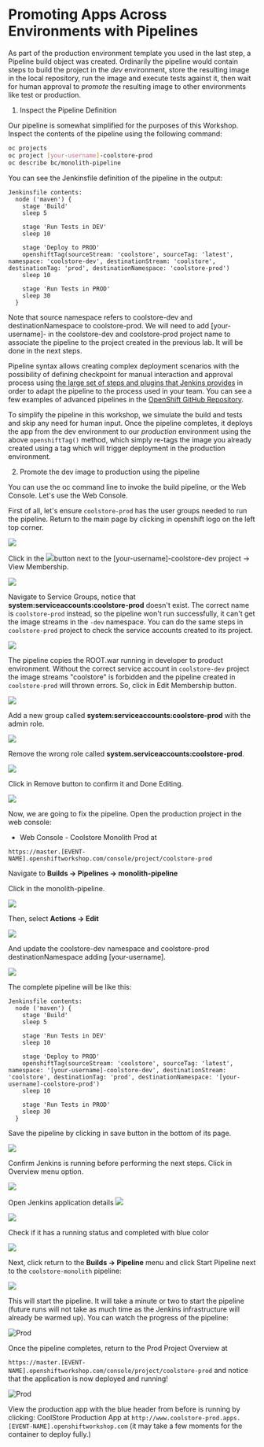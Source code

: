 # Promoting Apps Across Environments with Pipelines

As part of the production environment template you used in the last step, a Pipeline build object was created. Ordinarily the pipeline would contain steps to build the project in the _dev_ environment, store the resulting image in the local repository, run the image and execute tests against it, then wait for human approval to _promote_ the resulting image to other environments like test or production.

1. Inspect the Pipeline Definition

Our pipeline is somewhat simplified for the purposes of this Workshop. Inspect the contents of the pipeline using the following command:

```bash
oc projects
oc project [your-username]-coolstore-prod
oc describe bc/monolith-pipeline
```

You can see the Jenkinsfile definition of the pipeline in the output:

```text
Jenkinsfile contents:
  node ('maven') {
    stage 'Build'
    sleep 5

    stage 'Run Tests in DEV'
    sleep 10

    stage 'Deploy to PROD'
    openshiftTag(sourceStream: 'coolstore', sourceTag: 'latest', namespace: 'coolstore-dev', destinationStream: 'coolstore', destinationTag: 'prod', destinationNamespace: 'coolstore-prod')
    sleep 10

    stage 'Run Tests in PROD'
    sleep 30
  }
```

Note that source namespace refers to coolstore-dev and destinationNamespace to coolstore-prod. We will need to add \[your-username\]- in the coolstore-dev and coolstore-prod project name to associate the pipeline to the project created in the previous lab. It will be done in the next steps.

Pipeline syntax allows creating complex deployment scenarios with the possibility of defining checkpoint for manual interaction and approval process using [the large set of steps and plugins that Jenkins provides](https://jenkins.io/doc/pipeline/steps/) in order to adapt the pipeline to the process used in your team. You can see a few examples of advanced pipelines in the [OpenShift GitHub Repository](https://github.com/openshift/origin/tree/master/examples/jenkins/pipeline).

To simplify the pipeline in this workshop, we simulate the build and tests and skip any need for human input. Once the pipeline completes, it deploys the app from the dev environment to our _production_ environment using the above `openshiftTag()` method, which simply re-tags the image you already created using a tag which will trigger deployment in the production environment.

2. Promote the dev image to production using the pipeline

You can use the oc command line to invoke the build pipeline, or the Web Console. Let's use the Web Console.

First of all, let's ensure `coolstore-prod` has the user groups needed to run the pipeline. Return to the main page by clicking in openshift logo on the left top corner.

![](https://lh6.googleusercontent.com/3eP6yMr8GZjOhIKIjH7zL8osBex_zR2Bmk4xXaIpmr2EyYNIogU-f4m53X1HbHmNAJNZKxTUX8MoQroKFnYXPc4_xtJFZyUwONOfevwtv4w_PFdNrf5iI0eFPpEERPWrAER9Tj7m)

Click in the ![](https://lh4.googleusercontent.com/PUD0N7kbW9hjzSLxGkLMmGdlO6smSM11TedsakaDcqgf6nwdKMQfQ5bCjr-xLPe4Dsvcc_zRtzjEsqJoqiDRKN1Npx5RTV89Sl3I7rOwVdKQSH0IFJmZ5bl5bgH-aHQdeauwkRk9)button next to the \[your-username\]-coolstore-dev project -&gt; View Membership.

![](https://lh6.googleusercontent.com/F9WuZOHwFU0UzzgeJzQCkmtTsw5eGBokYLjXBL0rQQSt4W6BF1Q5MkdAlGkB0HxxHbC9ViWyi6mjLfbhv0CWu60H0GfjwALBpVXKeXe_bS4LGkv39PokPn8F8ElQdaxacXHL8810)

Navigate to Service Groups, notice that **system:serviceaccounts:coolstore-prod** doesn't exist. The correct name is `coolstore-prod` instead, so the pipeline won't run successfully, it can't get the image streams in the `-dev` namespace. You can do the same steps in `coolstore-prod` project to check the service accounts created to its project.

![](https://lh4.googleusercontent.com/WUeY_7oPGQxoOFvHCWuQT78keYLWBEqsfxchE2ci2rbsyeMkSHGsuK1t9gXbdNKjoNHPmYfMCoipl-YxgKN__YeFvyR1Rh0s9Bhd2HKVXnsTczyM572mZcR6t0XgCgw71FrraJgw)

The pipeline copies the ROOT.war running in developer to product environment. Without the correct service account in `coolstore-dev` project the image streams "coolstore" is forbidden and the pipeline created in `coolstore-prod` will thrown errors. So, click in Edit Membership button.

![](https://lh3.googleusercontent.com/OOPaXi4nLipkhWr80iSf_S-Svp7LJDQFGDNyYdvl17xuat_hHy5z4YTIIXOexa1BAdIjZrrpwGakjNxc508VVOn7bdBsFKKp3HpOViiIkSjMBVyyjRPIirmix9RCbgjkQUZuYP0d)

Add a new group called **system:serviceaccounts:coolstore-prod** with the admin role.

![](https://lh5.googleusercontent.com/zKNzl4Sj63yQGIqp5w6ObQpxODyLW_FCOM8jZSNR9DYfDz1g5Kb3LiaLJ_zJipj1JTX9S8eqcPTe3pYKPBJ13-lUbKWT2e8ZJHfcsoTrROuD93jsKSdqZ2WWzbsqA0TNWj00HQoz)

Remove the wrong role called **system.serviceaccounts:coolstore-prod**.

![](https://lh3.googleusercontent.com/RPG8dQR3Ua12f9pXhHXdu07vhPXKIWJDLjuHs_Wt29B96Om2fID1lIORAh0ahSDWZyWzZ-9AciBPtDryKRBnU09f8uW3tYK5VniB_wv-857wcgxbZWpFMZ34VS0smzuwy-exNSuY)

Click in Remove button to confirm it and Done Editing.

![](https://lh6.googleusercontent.com/O1rroWybf6oy-ZMRREIXW4gibQK7tD55kn9n7IPLjG9mEBxh-TW9HbIU5cwSh09y-jU1_3_OccxZ2d4j3F2QAlWFmEyBp3pFBWTYE08qjoKV0tQmHV_WCdiA7vJAJELlqmYT0GG0)

Now, we are going to fix the pipeline. Open the production project in the web console:

* Web Console - Coolstore Monolith Prod at

`https://master.[EVENT-NAME].openshiftworkshop.com/console/project/coolstore-prod`

Navigate to **Builds -&gt; Pipelines -&gt; monolith-pipeline**

Click in the monolith-pipeline.

![](https://lh6.googleusercontent.com/Y2rb14cIoJiP3DNwQ8NRCfBOrmZ-XUN_GZHn4SF6LW9hcP1VdENwt-t6zF-Vx1QqLHin80R3-N_OFjxUjdAolOa9pxRSXPJRAE0tFf6Inj8h4cSIbpJdgcFgn3lg1Fm37h9NQgG2)

Then, select **Actions -&gt; Edit**

![](https://lh5.googleusercontent.com/WriPBIh7dzZsprhAAHSNfNdu1w4kSDwIMG9gwlyMY6uBF4TUH_GW8CiSxZ7s9aA2nS00pVLde8EZVWjCZZE1K3a0-oG0__vxdvgYYOrdbACYDw2NYuy99j72EQKFCP9DazzAMO65)

And update the coolstore-dev namespace and coolstore-prod destinationNamespace adding \[your-username\].

![](https://lh6.googleusercontent.com/cCuB1vmwtomj5JBu0CD4LDcg2VSWANqBGtRRzaVG7xTGQ7ezeHQMe7CxOw40zgoSILn51r2YkmZW8uMO-63j3wVESfAsGjPun8HVSxoI2un53leTKiSIASs02hP3-kfBXXpZ789w)

The complete pipeline will be like this:

```text
Jenkinsfile contents:
  node ('maven') {
    stage 'Build'
    sleep 5

    stage 'Run Tests in DEV'
    sleep 10

    stage 'Deploy to PROD'
    openshiftTag(sourceStream: 'coolstore', sourceTag: 'latest', namespace: '[your-username]-coolstore-dev', destinationStream: 'coolstore', destinationTag: 'prod', destinationNamespace: '[your-username]-coolstore-prod')
    sleep 10

    stage 'Run Tests in PROD'
    sleep 30
  }
```

Save the pipeline by clicking in save button in the bottom of its page.

![](https://lh5.googleusercontent.com/HTzR2CgHSH_JO-mVQNzOh3R4mf37klTs9ZpgkXi3eeTzHej9tOnvKsz39qEh6MmtMZRJ0AG3BEcHwcttZBaJN8c4es8bqOynD2xP_DoaQWIVCruZfRBolof7JjVBY-bhHnJZnFqM)

Confirm Jenkins is running before performing the next steps. Click in Overview menu option.

![](https://lh4.googleusercontent.com/3yjMrc3hZUyor9xqK7HzDN5ybXg_a3fwx2SAcgHuhexTY6d9axYE7rqVXsXFASwxIbeNy6o7kYRPqOqmDKsjUN2droJ7iIP6v3K3GZHs0DqtEZZLZc1OwVePdrjyhEddiUbQG-S6)

Open Jenkins application details ![](https://lh3.googleusercontent.com/Lgk6Bb4NN0TvMLFNbiKjztJvKUQnt0YKdORcC1y24gzTI_dyhEvWE-7SVSYISM1zJuTmICZkzJficN1KUZAd7eYgXxoyWhKtpleVNWyRKn-W5F82WWmPrd9RtvKOBqdCGcxXTXkJ)

![](https://lh6.googleusercontent.com/J3tofb7pCMRxRRwH6fywHg3o_VxQU-4_PIbGvgQid0XIP8aqVQhw8vHn-fnX-UdoBQZ1BhbBikMDELwPU7Ut7c56amiPAmjgMI3ul99fD6RUtssQE8PlP_b3dDph3b91g_XJXF-y)

Check if it has a running status and completed with blue color

![](https://lh4.googleusercontent.com/8CPi6h2qELrkRsLlsQycKJFQ_UQ4fhevRnM606vzJIAtpaIcKx46jebMt-nnBCwi6BPXQ9h20YniUbf8CR7IJH8dxggZ5pgTKRQuiinqFOgnvg7cv7fAHVb7JyNCYGAOlb7orMc_)

Next, click return to the **Builds -&gt; Pipeline** menu and click Start Pipeline next to the `coolstore-monolith` pipeline:

![](https://lh4.googleusercontent.com/MocR2T5rd8z0yhhbijpPeEL2W7GUdMvg3GoagxlEn2YR-kWkbwy2VJCMPY7lWx6Ljn0lHij0mHara8UpSDhlQwZMGJzJmGs89Ps90B9kC0dftAicb_PNZUMu3ZlzlUK3JIjE4lvb)

This will start the pipeline. It will take a minute or two to start the pipeline \(future runs will not take as much time as the Jenkins infrastructure will already be warmed up\). You can watch the progress of the pipeline:

![Prod](https://lh3.googleusercontent.com/LpRMMrJSKF0n7bWU9NmFNoh_ePyCUhzMNzbg_5fO9si-yjc-rta2NULC3nOBayo14IT-XuHe4akihPA-yzb9TLc4okU6M9sGQoOUllcNBL8OdwCAVW9qOJHBxB71hK-2a6RgvLbq)

Once the pipeline completes, return to the Prod Project Overview at

`https://master.[EVENT-NAME].openshiftworkshop.com/console/project/coolstore-prod` and notice that the application is now deployed and running!

![Prod](https://lh5.googleusercontent.com/EEEO1UskQKm2hEojZ0nX7C4qQtQOukRYmqacQ7DPJ4ipDHvQrgAFMqjDvBU9yBwI65NQw0dHQPE5q6ndtZ5DFSty4rfdU6uCLlSkqTBjHbNTEnziXmxnOKvon1ZbNtR7RYVA50jJ)

View the production app with the blue header from before is running by clicking: CoolStore Production App at `http://www.coolstore-prod.apps.[EVENT-NAME].openshiftworkshop.com` \(it may take a few moments for the container to deploy fully.\)

